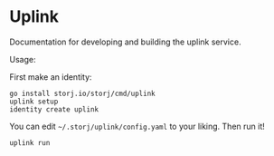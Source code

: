 # Uplink

Documentation for developing and building the uplink service.

Usage:

First make an identity:
```
go install storj.io/storj/cmd/uplink
uplink setup
identity create uplink
```

You can edit `~/.storj/uplink/config.yaml` to your liking. Then run it!

```
uplink run
```
